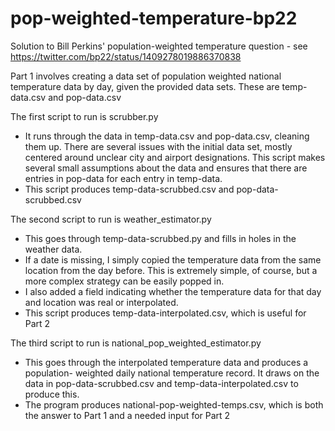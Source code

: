 # pop-weighted-temperature-bp22
Solution to Bill Perkins' population-weighted temperature question - see https://twitter.com/bp22/status/1409278019886370838

Part 1 involves creating a data set of population weighted national temperature data by day,
given the provided data sets.  These are temp-data.csv and pop-data.csv

The first script to run is scrubber.py 
* It runs through the data in temp-data.csv and pop-data.csv, cleaning them up.
There are several issues with the initial data set, mostly centered around unclear city
and airport designations.  This script makes several small assumptions about the data
and ensures that there are entries in pop-data for each entry in temp-data.
* This script produces temp-data-scrubbed.csv and pop-data-scrubbed.csv

The second script to run is weather_estimator.py
* This goes through temp-data-scrubbed.py and fills in holes in the weather data.
* If a date is missing, I simply copied the temperature data from the same location 
from the day before.  This is extremely simple, of course, but a more complex 
strategy can be easily popped in.
* I also added a field indicating whether the temperature data for that day and 
location was real or interpolated.
* This script produces temp-data-interpolated.csv, which is useful for Part 2

The third script to run is national_pop_weighted_estimator.py
* This goes through the interpolated temperature data and produces a population-
weighted daily national temperature record.  It draws on the data in pop-data-scrubbed.csv
and temp-data-interpolated.csv to produce this.
* The program produces national-pop-weighted-temps.csv, which is both the answer to Part 1
and a needed input for Part 2 
